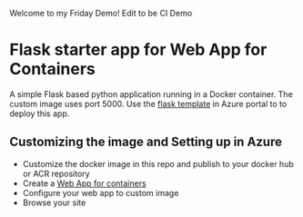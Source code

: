 Welcome to my Friday Demo!
Edit to be CI Demo


# Flask starter app for Web App for Containers
 
A simple Flask based python application running in a Docker container. The custom image uses port 5000.  Use the [flask template](https://portal.azure.com/#create/PTVS.flasklinux) in Azure portal to to deploy this app.

## Customizing the image and Setting up in Azure
- Customize the docker image in this repo and publish to your docker hub or ACR repository
- Create a [Web App for containers](https://portal.azure.com/#create/microsoft.appsvclinux)
- Configure your web app to custom image  
- Browse your site 
 

